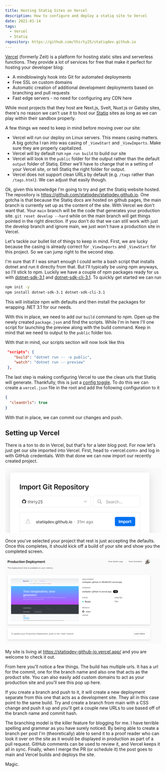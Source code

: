 ```yaml
---
title: Hosting Statiq Sites on Vercel
description: How to configure and deploy a statiq site to Vercel
date: 2021-01-14
tags:
  - Vercel
  - Statiq
repository: https://github.com/thirty25/statiqdev.github.io
---
```


[Vercel](https://vercel.com) (formerly Zeit) is a platform for hosting static sites and serverless functions. They provide a lot of services for free that make it perfect for hosting your developer blog:

- A mindblowingly hook into Git for automated deployments
- Free SSL on custom domains
- Automatic creation of additional development deployments based on branching and pull requests
- Fast edge servers - no need for configuring any CDN here

While most projects that they host are Next.js, Svelt, Nuxt.js or Gatsby sites, there's no reason we can't use it to host our [Statiq](https://statiq.dev) sites as long as we can play within their sandbox properly.

A few things we need to keep in mind before moving over our site:

- Vercel will run our deploy on Linux servers. This means casing matters. A big gotcha I ran into was casing of `_ViewStart` and `_ViewImports`. Make sure they are properly capitalized.
- Vercel will by default run `npm run build` to build our site
- Vercel will look in the `public` folder for the output rather than the default `output` folder of Statiq. Either we'll have to change that in a setting of your Vercel site, or tell Statiq the right folder for output.
- Vercel does not support clean URLs by default (e.g. `/tags` rather than `/tags.html`). We can adjust that easily though.

Ok, given this knowledge I'm going to try and get the Statiq website hosted. The repository is <https://github.com/statiqdev/statiqdev.github.io>. One gotcha is that because the Statiq docs are hosted on github pages, the main branch is currently set up as the content of the site. With Vercel we don't want that. Your `main` branch will be the code that generates your production site. `git reset develop --hard` while on the main branch will get things pointed in the right direction. If you don't do that we can still work with just the develop branch and ignore main, we just won't have a production site in Vercel.

Let's tackle our bullet list of things to keep in mind. First, we are lucky because the casing is already correct for `_ViewImports` and `_ViewStart` for this project. So we can jump right to the second step.

I'm sure that if I was smart enough I could write a bash script that installs dotnet and run it directly from that. But I'll typically be using npm anyways, so I'll stick to npm. Luckily we have a couple of npm packages ready for us with [dotnet-sdk-3.1](https://www.npmjs.com/package/dotnet-sdk-3.1) and [dotnet-sdk-cli-3.1](https://www.npmjs.com/package/dotnet-sdk-3.1). To quickly get started we can run

```bash
npm init -y
npm install dotnet-sdk-3.1 dotnet-sdk-cli-3.1
```

This will initialize npm with defaults and then install the packages for wrapping .NET 3.1 for our needs.

With this in place, we need to add our `build` command to npm. Open up the newly created `package.json` and find the scripts. While I'm in here I'll one script for launching the preview along with the build command. Keep in mind that we need to output to the `public` folder too.

With that in mind, our scripts section will now look like this

```json
 "scripts": {
    "build": "dotnet run -- -o public",
    "watch": "dotnet run -- preview"
 },
```

The last step is making configuring Vercel to use the clean urls that Statiq will generate. Thankfully, this is just a [config toggle](https://vercel.com/docs/configuration#project/clean-urls). To do this we can create a `vercel.json` file in the root and add the following configuration to it

```json
{
  "cleanUrls": true
}
```

With that in place, we can commit our changes and push.

## Setting up Vercel

There is a ton to do in Vercel, but that's for a later blog post. For now let's just get our site imported into Vercel. First, head to <vercel.com> and log in with GitHub credentials. With that done we can now import our recently created project.

![import git repository into vercel](2021-01-14-23-03-31.png)

Once you've selected your project that rest is just accepting the defaults. Once this completes, it should kick off a build of your site and show you the completed screen.

![results of deployment in vercel](2021-01-14-23-00-48.png)

My site is living at <https://statiqdev-github-io.vercel.app/> and you are welcome to check it out.

From here you'll notice a few things. The build has multiple urls. It has a url for the commit, one for the branch name and also one that acts as the product site. You can also easily add custom domains to act as your production site and you'll see this pop up here.

If you create a branch and push to it, it will create a new deployment separate from this one that acts as a development site. They all in this case point to the same build. Try and create a branch from main with a CSS change and push it up and you'll get a couple new URLs to use based off of the branch name and commit hash.

The branching model is the killer feature for blogging for me. I have terrible spelling and grammar as you have surely noticed. By being able to create a branch per post I'm (theoretically) able to send it to a proof reader who can look it over on the site as it would be displayed in production as part of a pull request. GitHub comments can be used to review it, and Vercel keeps it all in sync. Finally, when I merge the PR (or schedule it) the post goes to main and Vercel builds and deploys the site.

Magic.
